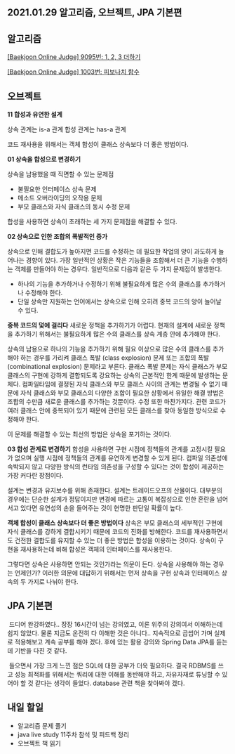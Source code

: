 ## 2021.01.29 알고리즘, 오브젝트, JPA 기본편

## 알고리즘
[[Baekjoon Online Judge] 9095번: 1, 2, 3 더하기](https://hyeonic.tistory.com/79)

[[Baekjoon Online Judge] 1003번: 피보나치 함수](https://hyeonic.tistory.com/80)

## 오브젝트
**11 합성과 유연한 설계**

 상속 관계는 is-a 관계
 합성 관계는 has-a 관계

 코드 재사용을 위해서는 객체 합성이 클래스 상속보다 더 좋은 방법이다.

**01 상속을 합성으로 변경하기**

 상속을 남용했을 때 직면할 수 있는 문제점
- 불필요한 인터페이스 상속 문제
- 메소드 오버라이딩의 오작용 문제
- 부모 클래스와 자식 클래스의 동시 수정 문제

합성을 사용하면 상속이 초래하는 세 가지 문제점을 해결할 수 있다.

**02 상속으로 인한 조합의 폭발적인 증가**

 상속으로 인해 결합도가 높아지면 코드를 수정하는 데 필요한 작업의 양이 과도하게 늘어나는 경향이 있다. 가장 일반적인 상황은 작은 기능들을 조합해서 더 큰 기능을 수행하는 객체를 만들어야 하는 경우다. 일반적으로 다음과 같은 두 가지 문제점이 발생한다.
 - 하나의 기능을 추가하거나 수정하기 위해 불필요하게 많은 수의 클래스를 추가하거나 수정해야 한다.
 - 단일 상속만 지원하는 언어에서는 상속으로 인해 오히려 중복 코드의 양이 늘어날 수 있다.

**중복 코드의 덫에 걸리다**
 새로운 정책을 추가하기가 어렵다. 현재의 설계에 새로운 정책을 추가하기 위해서는 불필요하게 많은 수의 클래스를 상속 계층 안에 추가해야 한다.

 상속의 남용으로 하나의 기능을 추가하기 위해 필요 이상으로 많은 수의 클래스를 추가해야 하는 경우를 가리켜 클래스 폭발 (class explosion) 문제 또는 조합의 폭발 (combinational explosion) 문제라고 부른다. 클래스 폭발 문제는 자식 클래스가 부모 클래스의 구현에 강하게 결합되도록 강요하는 상속의 근본적인 한계 때문에 발생하는 문제다. 컴파일타임에 결정된 자식 클래스와 부모 클래스 사이의 관계는 변경될 수 없기 때문에 자식 클래스와 부모 클래스의 다양한 조합이 필요한 상황에서 유일한 해결 방법은 조합의 수만큼 새로운 클래스를 추가하는 것뿐이다. 수정 또한 마찬가지다. 관련 코드가 여러 클래스 안에 중복되어 있기 때문에 관련된 모든 클래스를 찾아 동일한 방식으로 수정해야 한다.

 이 문제를 해결할 수 있는 최선의 방법은 상속을 포기하는 것이다.

**03 합성 관계로 변경하기**
 합성을 사용하면 구현 시점에 정책들의 관계를 고정시킬 필요가 없으며 실행 시점에 정책들의 관계를 유연하게 변경할 수 있게 된다. 컴파일 의존성에 속박되지 않고 다양한 방식의 런타임 의존성을 구성할 수 있다는 것이 합성이 제공하는 가장 커다란 장점이다.

 설계는 변경과 유지보수를 위해 존재한다. 설계는 트레이드오프의 산물이다. 대부분의 경우에는 단순한 설계가 정답이지만 변경에 따르는 고통이 복잡성으로 인한 혼란을 넘어서고 있다면 유연성의 손을 들어주는 것이 현명한 판단일 확률이 높다.

**객체 합성이 클래스 상속보다 더 좋은 방법이다**
 상속은 부모 클래스의 세부적인 구현에 자식 클래스를 강하게 결합시키기 때문에 코드의 진화를 방해한다. 코드를 재사용하면서도 건전한 결합도를 유지할 수 있는 더 좋은 방법은 합성을 이용하는 것이다. 상속이 구현을 재사용하는데 비해 합성은 객체의 인터페이스를 재사용한다.

 그렇다면 상속은 사용하면 안되는 것인가라는 의문이 든다. 상속을 사용해야 하는 경우는 언제인가? 이러한 의문에 대답하기 위해서는 먼저 상속을 구현 상속과 인터페이스 상속의 두 가지로 나눠야 한다.

## JPA 기본편
&nbsp;드디어 완강하였다.. 장장 16시간이 넘는 강의였고, 이론 위주의 강의여서 이해하는데 쉽지 않았다. 물론 지금도 온전히 다 이해한 것은 아니다.. 지속적으로 곱씹어 가며 실제로 적용해보고 계속 공부를 해야 겠다. 후에 있는 활용 강의와 Spring Data JPA를 듣는데 기반을 다진 것 같다. 

&nbsp;들으면서 가장 크게 느낀 점은 SQL에 대한 공부가 더욱 필요하다. 결국 RDBMS를 쓰고 성능 최적화를 위해서는 쿼리에 대한 이해를 동반해야 하고, 자유자재로 튜닝할 수 있어야 할 것 같다는 생각이 들었다. database 관련 책을 찾아봐야 겠다.

## 내일 할일
 - 알고리즘 문제 풀기
 - java live study 11주차 참석 및 피드백 정리
 - 오브젝트 책 읽기